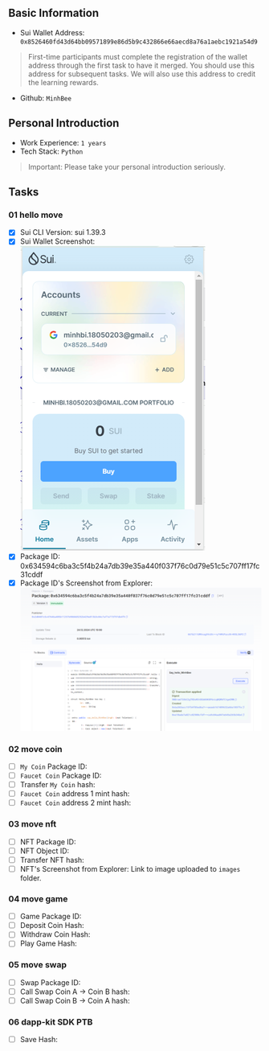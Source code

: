 ## Basic Information
- Sui Wallet Address: `0x8526460fd43d64bb09571899e86d5b9c432866e66aecd8a76a1aebc1921a54d9`
> First-time participants must complete the registration of the wallet address through the first task to have it merged. You should use this address for subsequent tasks. We will also use this address to credit the learning rewards.
- Github: `MinhBee`

## Personal Introduction
- Work Experience: `1 years`
- Tech Stack: `Python` 
> Important: Please take your personal introduction seriously.


## Tasks

### 01 hello move
- [x] Sui CLI Version: sui 1.39.3
- [x] Sui Wallet Screenshot: ![](images\sui_wallet.png)
- [x] Package ID: 0x634594c6ba3c5f4b24a7db39e35a440f037f76c0d79e51c5c707ff17fc31cddf
- [x] Package ID's Screenshot from Explorer: ![](images\package_id_explorer.png)

### 02 move coin
- [ ] `My Coin` Package ID:
- [ ] `Faucet Coin` Package ID:
- [ ] Transfer `My Coin` hash:
- [ ] `Faucet Coin` address 1 mint hash:
- [ ] `Faucet Coin` address 2 mint hash:

### 03 move nft
- [ ] NFT Package ID:
- [ ] NFT Object ID:
- [ ] Transfer NFT hash:
- [ ] NFT's Screenshot from Explorer: Link to image uploaded to `images` folder.

### 04 move game
- [ ] Game Package ID:
- [ ] Deposit Coin Hash:
- [ ] Withdraw Coin Hash:
- [ ] Play Game Hash:

### 05 move swap
- [ ] Swap Package ID:
- [ ] Call Swap Coin A -> Coin B hash:
- [ ] Call Swap Coin B -> Coin A hash:

### 06 dapp-kit SDK PTB
- [ ] Save Hash:
